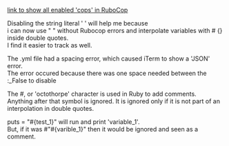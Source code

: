 [link to show all enabled 'cops' in RuboCop](https://github.com/bbatsov/rubocop/blob/master/config/enabled.yml)


Disabling the string literal ' ' will help
me because <br> i can now use " " without Rubocop errors and interpolate variables
with # {} inside double quotes. <br> I find it easier to track as well. <br>



The .yml file had a spacing error, which caused iTerm to show a 'JSON' error.<br>
The error occured because there was one space needed between the :_False to disable <br>

The #, or 'octothorpe' character is used in Ruby to add comments.<br> Anything after that symbol is ignored.
It is ignored only if it is not part of an interpolation in double quotes.

puts = "#{test_1}" will run and print 'variable_1'.<br> But, if it was #"#{varible_1}" then it would be ignored
and seen as a comment. 